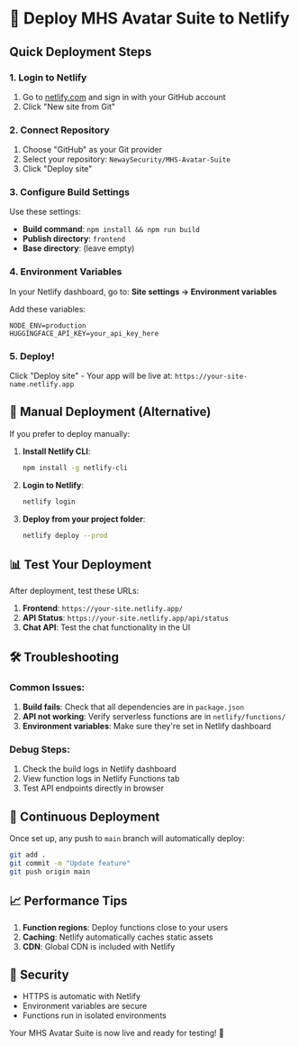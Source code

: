 # 🚀 Deploy MHS Avatar Suite to Netlify

## Quick Deployment Steps

### 1. Login to Netlify
1. Go to [netlify.com](https://netlify.com) and sign in with your GitHub account
2. Click "New site from Git"

### 2. Connect Repository
1. Choose "GitHub" as your Git provider
2. Select your repository: `NewaySecurity/MHS-Avatar-Suite`
3. Click "Deploy site"

### 3. Configure Build Settings
Use these settings:
- **Build command**: `npm install && npm run build`
- **Publish directory**: `frontend`
- **Base directory**: (leave empty)

### 4. Environment Variables
In your Netlify dashboard, go to:
**Site settings → Environment variables**

Add these variables:
```
NODE_ENV=production
HUGGINGFACE_API_KEY=your_api_key_here
```

### 5. Deploy!
Click "Deploy site" - Your app will be live at:
`https://your-site-name.netlify.app`

## 🔧 Manual Deployment (Alternative)

If you prefer to deploy manually:

1. **Install Netlify CLI**:
   ```bash
   npm install -g netlify-cli
   ```

2. **Login to Netlify**:
   ```bash
   netlify login
   ```

3. **Deploy from your project folder**:
   ```bash
   netlify deploy --prod
   ```

## 📊 Test Your Deployment

After deployment, test these URLs:

1. **Frontend**: `https://your-site.netlify.app/`
2. **API Status**: `https://your-site.netlify.app/api/status`
3. **Chat API**: Test the chat functionality in the UI

## 🛠️ Troubleshooting

### Common Issues:
1. **Build fails**: Check that all dependencies are in `package.json`
2. **API not working**: Verify serverless functions are in `netlify/functions/`
3. **Environment variables**: Make sure they're set in Netlify dashboard

### Debug Steps:
1. Check the build logs in Netlify dashboard
2. View function logs in Netlify Functions tab
3. Test API endpoints directly in browser

## 🔄 Continuous Deployment

Once set up, any push to `main` branch will automatically deploy:

```bash
git add .
git commit -m "Update feature"
git push origin main
```

## 📈 Performance Tips

1. **Function regions**: Deploy functions close to your users
2. **Caching**: Netlify automatically caches static assets
3. **CDN**: Global CDN is included with Netlify

## 🔐 Security

- HTTPS is automatic with Netlify
- Environment variables are secure
- Functions run in isolated environments

Your MHS Avatar Suite is now live and ready for testing! 🎉
